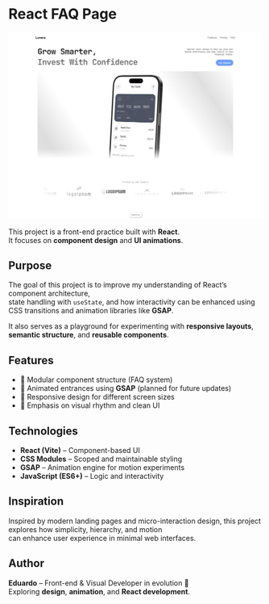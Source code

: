 # React FAQ Page

![Preview](./src/assets/Preview.png)

This project is a front-end practice built with **React**.  
It focuses on **component design** and **UI animations**.

## Purpose

The goal of this project is to improve my understanding of React’s component architecture,  
state handling with `useState`, and how interactivity can be enhanced using CSS transitions and animation libraries like **GSAP**.

It also serves as a playground for experimenting with **responsive layouts**, **semantic structure**, and **reusable components**.

## Features

- 🧩 Modular component structure (FAQ system)  
- 💫 Animated entrances using **GSAP** (planned for future updates)  
- 📱 Responsive design for different screen sizes  
- 🎨 Emphasis on visual rhythm and clean UI  

## Technologies

- **React (Vite)** – Component-based UI  
- **CSS Modules** – Scoped and maintainable styling  
- **GSAP** – Animation engine for motion experiments  
- **JavaScript (ES6+)** – Logic and interactivity

## Inspiration

Inspired by modern landing pages and micro-interaction design, this project explores how simplicity, hierarchy, and motion  
can enhance user experience in minimal web interfaces.

## Author

**Eduardo** – Front-end & Visual Developer in evolution 🚀  
Exploring **design**, **animation**, and **React development**.
